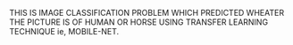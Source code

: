 THIS IS IMAGE CLASSIFICATION PROBLEM WHICH PREDICTED WHEATER THE PICTURE IS OF HUMAN OR HORSE USING TRANSFER LEARNING TECHNIQUE ie, MOBILE-NET.
    	
     	
      
